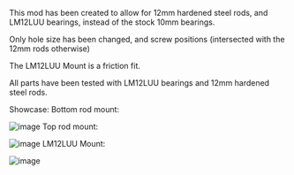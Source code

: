 This mod has been created to allow for 12mm hardened steel rods, and LM12LUU bearings, instead of the stock 10mm bearings.

Only hole size has been changed, and screw positions (intersected with the 12mm rods otherwise)

The LM12LUU Mount is a friction fit.

All parts have been tested with LM12LUU bearings and 12mm hardened steel rods.

Showcase:
Bottom rod mount:

![image](https://user-images.githubusercontent.com/93599544/148412308-9d0cb664-0a5d-4163-946b-890bf03742de.png)
Top rod mount:

![image](https://user-images.githubusercontent.com/93599544/148412401-0b7382a3-f347-41d1-a68d-dd0710b55728.png)
LM12LUU Mount:

![image](https://user-images.githubusercontent.com/93599544/148412436-947b8cf1-9a65-450b-b203-0bec1db0a4e3.png)

